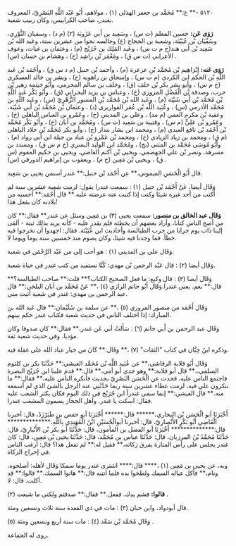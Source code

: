 ٥١٢٠ -** ع:** مُحَمَّد بن جعفر الهذلي (١) ، مولاهم، أَبُو عَبْد اللَّهِ البَصْرِيّ، المعروف بغندر، صاحب الكرابيس، وكان ربيب شعبة.

**رَوَى عَن:** حسين المعلم (ت س) ، وسَعِيد بن أَبي عَرُوبَة (٢) (م د) ، وسفيان الثَّوْرِي، وسُفْيَان بْن عُيَيْنَة، وشعبة بن الحجاج (ع) وجالسه نحوا من عشرين سنة، وعَبد الله بْن سَعِيد بْن أَبي هند(خ م ت س) ، وعَبد المَلِك بن جُرَيْج (م) ، وعثمان بن غياث، وعوف الأعرابي (ت س ق) ، ومَعْمَر بْن راشِد (خ) ، وهشام بن حسان (س) .

**رَوَى عَنه:** إِبْرَاهِيم بْن مُحَمَّد بْنِ عرعرة (م) ، وأحمد بْن حنبل (م د س ق) ، وأَحْمَد بْن عَبد اللَّهِ بْن الحكم ابن الكردي (م ت س) ، وإسحاق بن راهويه (خ) ، وبشر بن خالد العسكري (خ م س) ، وأبو بشر بكر بْن خلف (ق) ، وخلف بن سالم المخرمي، وأَبُو خيثمة زهير بْن حرب، وصدقة بْن الْفَضْلِ المروزي (خ) ، وعباس بن يزيد البحراني (ق) ، وأَبُو بَكْر عَبد اللَّهِ بْن مُحَمَّد بْن أَبي شَيْبَة (م) ، وعَبد الله بْن مُحَمَّد بْن المسور الزُّهْرِيّ (س) ، وعَبد اللَّهِ بن مُحَمَّد الأذرمي (س) ، وعُبَيد اللَّه بْن عُمَر القواريرى (د) ، وعثمان بْن مُحَمَّد بْن أَبي شَيْبَة، وعقبة بْن مكرم العمي (م مد) ، وعلي بن المديني (خ) ، وعَمْرو بن العباس الباهلي (خ) ، وعَمْرو بْن عَلِيٍّ (م س) ، وقتيبة بن سَعِيد (ت س) ، ومُحَمَّد بن أبان (خ) ، وأَبُو بَكْر مُحَمَّد بْن أَحْمَد بْن نافع العبدي (م) ، ومحمد ابن بشار بندار (خ) ، وأبو بكر مُحَمَّد بْن خلاد الباهلي (م ق) ، ومحمد بن زياد الزيادي (خ) ، ومحمد بْن عَمْرو بْن عباد بن جبلة ابن أَبي رواد (م) ، وأَبُو مُوسَى مُحَمَّد بن المثنى (بخ) ، ومُحَمَّد ابن الوليد البسري (خ م س ق) ، ومسدد بن مسرهد، ونصر بْن علي الجهضمي، ويحيى بْن أكثم القاضي، ويحيى بن حكيم المقوم (س ق) ، ويحيى بْن مَعِين (خ م) ، ويعقوب بن إبراهيم الدورقي (س) .

قال أَبُو الْحَسَنِ الميموني،** عن أَحْمَد بْن حنبل:** غندر أسنمن يحيى بن سَعِيد.

وَقَال أيضا، عَنْ أَحْمَد بْن حنبل (١) : سمعت غندرا يقول: لزمت شعبة عشرين سنة لم أكتب من أحد غيره شيئا وكنت إذا كتبت عنه عرضته عليه.** قال أَحْمَد:** أحسبه من بلادته كان يفعل هذا!

**وَقَال عبد الخالق بن منصور:** سمعت يحيى (٣) بن مَعِين وسئل عن غندر** فقال:** كان من أصح الناس كتابا، وأراد بعضهم أن يخطئه فلم يقدر عليه - كأنه يريد بذلك ثبته - ألقى إلينا ذات يوم جرابا من جرب الطيالسة وأحاديث ابن عُيَيْنَة. فقال: اجهدوا أن تخرجوا فيه خطأ. فما وجدنا فيه شيئا، وكان يصوم منذ خمسين سنة يوما ويوما لا.

وَقَال علي بن المديني (١) : هو أحب إلي من عَبْد الرَّحْمَن في شعبة.

وَقَال أيضا (٢) : قال عَبْد الرحمن بْن مهدي: كُنَّا نستفيد من كتب غندر في حياة شعبة.

وَقَال أيضا (٣) : قال وكيع: ما فعل الصحيح الكتاب؟** قلت:** صاحب الطيالسة؟** قال:** نعم. يعني غندرا.وَقَال أَبُو حاتم الرازي (٤) ،** عَنْ مُحَمَّد بن أبان البلخي:** قال عبد الرحمن بن مهدي: غندر في شعبة أثبت مني.

وَقَال أَحْمَد من منصور المروزي (٥) ،** عن سلمة بن سُلَيْمان:** قال عَبد الله بن المبارك: إذا اختلف الناس في حديث شعبة فكتاب غندر حكم بينهم.

وَقَال عبد الرحمن بن أَبي حاتم (٦) : سَأَلتُ أبي عَن غندر،** فقال:** كان صدوقا وكان مؤديا، وفي حديث شعبة ثقة.

وذكره ابنُ حِبَّان في كتاب "الثقات" (٧) ،** وَقَال:** كَانَ من خيار عباد الله على غفلة فيه.

وَقَال أَبُو قلابة الرقاشي،** عن عُبَيد اللَّه بْن مُحَمَّد العيشي:** حَدَّثَنَا بكر بن كلثوم السلمي،،** قال أبو قلابة:** وهو جدي أبو أمي،** قال:** قدم علينا ابن جُرَيْج البصرة فاجتمع الناس عليه، فحدث عن الْحَسَن البَصْرِيّ بحديث فأنكره الناس عليه،** فقال:** ما تنكرون علي فيه، لزمت عطاء عشرين سنة ربما حَدَّثَنِي عنه الرجل بالشئ الذي لم أسمعه منه.** قال العيشي:** إنما سمى غندراً ابن جُرَيْج في ذلك اليوم فكان يكثر الشغب عليه فقال: اسكت يا غندر. وأهل الحجاز يسمون المشغب غندرا.

أَخْبَرَنَا أبو الْحَسَن بْن البخاري،****** قال:****** أَخْبَرَنَا أبو حفص بن طَبَرْزَذَ، قال: أخبرنا الْقَاضِي أَبُو بَكْرٍ الأَنْصارِيّ، قال: أخبرنا أبوالْحُسَيْنِ ابْنُ الْمُهَتِدِي بِاللَّهِ،************** قال:************** أَخْبَرَنَا أبو الفضل بن المأمون، قال: حَدَّثَنَا أبو بكر بْن الأَنْبارِيّ، قال: حَدَّثَنَا مُحَمَّدُ بْنُ المرزبان، قال: حَدَّثَنَا عباس بن مُحَمَّد، قال: حَدَّثَنَا يحيى بْن مَعِين، قال: كان غندر يجلس على رأس المنارة يفرق زكاته،** فقيل له:** لم تفعل هذا؟ قال: أرغب الناس في إخراج الزكاة.

وبه، عن يحيى بن مَعِين (١) ،**** قال:**** اشترى غندر يوما سمكا وَقَال لأهله: أصلحوه، ونام،** فأكل عياله السمك ولطخوا يده فلما انتبه قال:** هاتوا السمك.** قالوا:** قد أكلت. قال: لا.

**قالوا:** فشم يدك. ففعل.** فقال:** صدقتم ولكني ما شبعت (٢) .

قال أبودواد، وابن حبان (٣) : مات في ذي القعدة سنة ثلاث وتسعين ومئة.

وَقَال مُحَمَّد بْن سَعْد (٤) : مات سنة أربع وتسعين ومئة (٥) .

روى له الجماعة.